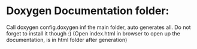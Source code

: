 # Doxygen Documentation folder: 
Call doxygen config.doxygen inf the main folder, auto generates all.
Do not forget to install it though :)
(Open index.html in browser to open up the documentation, is in html folder after generation)